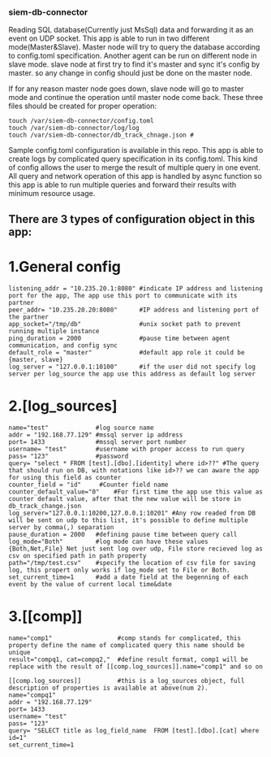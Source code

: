 ### siem-db-connector
Reading SQL database(Currently just MsSql) data and forwarding it as an event on UDP socket. This app is able to run in two different mode(Master&Slave). Master node will try to query the database according to config.toml specification. Another agent can be run on different node in slave mode. slave node at first try to find it's master and sync it's config by master. so any change in config should just be done on the master node.

If for any reason master node goes down, slave node will go to master mode and continue the operation until master node come back. These three files should be created for proper operation:
```
touch /var/siem-db-connector/config.toml
touch /var/siem-db-connector/log/log
touch /var/siem-db-connector/db_track_chnage.json #
```
Sample config.toml configuration is available in this repo. This app is able to create logs by complicated query specification in its config.toml. This kind of config allows the user to merge the result of multiple query in one event. All query and network operation of this app is handled by async function so this app is able to run multiple queries and forward their results with minimum resource usage.

## There are 3 types of configuration object in this app:

# 1.General config
```
listening_addr = "10.235.20.1:8080" #indicate IP address and listening port for the app, The app use this port to communicate with its partner
peer_addr= "10.235.20.20:8080"      #IP address and listening port of the partner
app_socket="/tmp/db"                #unix socket path to prevent running multiple instance
ping_duration = 2000                #pause time between agent communication, and config sync
default_role = "master"             #default app role it could be {master, slave}
log_server = "127.0.0.1:10100"      #if the user did not specify log server per log_source the app use this address as default log server
```
# 2.[log_sources]
```
name="test"             #log source name
addr = "192.168.77.129" #mssql server ip address
port= 1433              #mssql server port number
username= "test"        #username with proper access to run query
pass= "123"             #password
query= "select * FROM [test].[dbo].[identity] where id>??" #The query that should run on DB, with notations like id>?? we can aware the app for using this field as counter
counter_field = "id"     #Counter field name
counter_default_value="0"    #For first time the app use this value as counter default value, after that the new value will be store in db_track_change.json
log_server="127.0.0.1:10200,127.0.0.1:10201" #Any row readed from DB will be sent on udp to this list, it's possible to define multiple server by comma(,) separation
pause_duration = 2000   #defining pause time between query call
log_mode="Both"         #log mode can have these values {Both,Net,File} Net just sent log over udp, File store recieved log as csv on specified path in path property
path="/tmp/test.csv"    #specify the location of csv file for saving log, this propert only works if log_mode set to File or Both.
set_current_time=1      #add a date field at the begenning of each event by the value of current local time&date
```
# 3.[[comp]]
```
name="comp1"                  #comp stands for complicated, this property define the name of complicated query this name should be unique
result="compq1, cat=compq2,"  #define result format, comp1 will be replace with the result of [[comp.log_sources]].name="comp1" and so on

[[comp.log_sources]]          #this is a log_sources object, full description of properties is available at above(num 2).
name="compq1"
addr = "192.168.77.129"
port= 1433
username= "test"
pass= "123"
query= "SELECT title as log_field_name  FROM [test].[dbo].[cat] where id=1"
set_current_time=1
```
